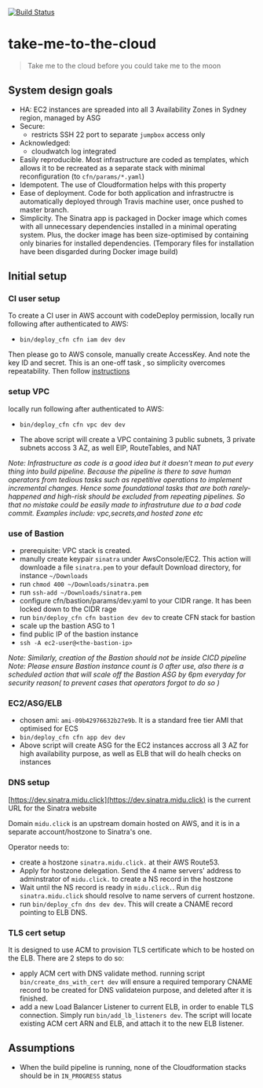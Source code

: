 [![Build Status](https://travis-ci.org/SongGithub/take-me-to-the-cloud.svg?branch=master)](https://travis-ci.org/SongGithub/take-me-to-the-cloud)

# take-me-to-the-cloud


> Take me to the cloud before you could take me to the moon


## System design goals

- HA: EC2 instances are spreaded into all 3 Availability Zones in Sydney region, managed by ASG
- Secure:
  - restricts SSH 22 port to separate `jumpbox` access only
- Acknowledged:
  - cloudwatch log integrated
- Easily reproducible. Most infrastructure are coded as templates, which allows it to be recreated as a separate stack with minimal reconfiguration (to `cfn/params/*.yaml`)
- Idempotent. The use of Cloudformation helps with this property
- Ease of deployment. Code for both application and infrastructre is automatically deployed through Travis machine user, once pushed to master branch.
- Simplicity. The Sinatra app is packaged in Docker image which comes with all unnecessary dependencies installed in a minimal operating system. Plus, the docker image has been size-optimised by containing only binaries for installed dependencies. (Temporary files for installation have been disgarded during Docker image build)

## Initial setup

### CI user setup

To create a CI user in AWS account with codeDeploy permission, locally run following after authenticated to AWS:
- `bin/deploy_cfn cfn iam dev dev`

Then please go to AWS console, manually create AccessKey. And note the key ID and secret. This is an one-off task
, so simplicity overcomes repeatability. Then follow [instructions](https://docs.travis-ci.com/user/encryption-keys/)

### setup VPC
locally run following after authenticated to AWS:

- `bin/deploy_cfn cfn vpc dev dev`

- The above script will create a VPC containing 3 public subnets, 3 private subnets
accoss 3 AZ, as well EIP, RouteTables, and NAT

*Note: Infrastructure as code is a good idea but it doesn't mean to put every thing
into build pipeline. Because the pipeline is there to save human operators
from tedious tasks such as repetitive operations to implement incremental changes.
Hence some foundational tasks that are both rarely-happened and high-risk
should be excluded from repeating pipelines. So that no mistake could be
easily made to infrastruture due to a bad code commit. Examples include:
vpc,secrets,and hosted zone etc*

### use of Bastion
- prerequisite: VPC stack is created.
- manully create keypair `sinatra` under AwsConsole/EC2. This action will
downloade a file `sinatra.pem` to your default Download directory,
 for instance `~/Downloads`
- run `chmod 400 ~/Downloads/sinatra.pem`
- run `ssh-add ~/Downloads/sinatra.pem`
- configure cfn/bastion/params/dev.yaml to your CIDR range. It has been locked down to the CIDR rage
- run `bin/deploy_cfn cfn bastion dev dev` to create CFN stack for bastion
- scale up the bastion ASG to 1
- find public IP of the bastion instance
- `ssh -A ec2-user@<the-bastion-ip>`

*Note: Similarly, creation of the Bastion should not be inside CICD pipeline*
*Note: Please ensure Bastion instance count is 0 after use, also there is a scheduled action that will scale off the Bastion ASG by 6pm everyday for security reason( to prevent cases that operators forgot to do so )*

### EC2/ASG/ELB
- chosen ami: `ami-09b42976632b27e9b`. It is a standard free tier AMI that optimised for ECS
- `bin/deploy_cfn cfn app dev dev`
- Above script will create ASG for the EC2 instances accross all 3 AZ for high availability purpose,
as well as ELB that will do healh checks on instances


### DNS setup

[https://dev.sinatra.midu.click](https://dev.sinatra.midu.click) is the current URL for the Sinatra website

Domain `midu.click` is an upstream domain hosted on AWS, and it is in a separate account/hostzone to
Sinatra's one.

Operator needs to:
- create a hostzone `sinatra.midu.click.` at their AWS Route53.
- Apply for hostzone delegation. Send the 4 name servers' address to adminstrator of `midu.click.` to create a NS record in the hostzone
- Wait until the NS record is ready in `midu.click.`. Run `dig sinatra.midu.click` should resolve to
name servers of current hostzone.
- run `bin/deploy_cfn dns dev dev`. This will create a CNAME record pointing to ELB DNS.

### TLS cert setup

It is designed to use ACM to provision TLS certificate which to be hosted on the ELB. There are 2 steps to do so:
- apply ACM cert with DNS validate method. running script `bin/create_dns_with_cert dev` will ensure a required temporary CNAME record to be created for DNS validateion purpose, and deleted after it is finished.
- add a new Load Balancer Listener to current ELB, in order to enable TLS connection. Simply run `bin/add_lb_listeners dev`. The script will locate existing ACM cert ARN and ELB, and attach it to the new ELB listener.

## Assumptions
- When the build pipeline is running, none of the Cloudformation stacks should be in `IN_PROGRESS` status
